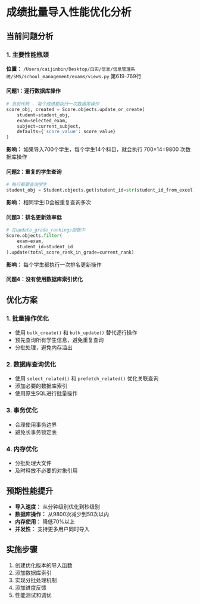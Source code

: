 # 成绩批量导入性能优化分析

## 当前问题分析

### 1. 主要性能瓶颈

**位置：** `/Users/caijinbin/Desktop/白实/信息/信息管理系统/SMS/school_management/exams/views.py` 第619-769行

#### 问题1：逐行数据库操作
```python
# 当前代码 - 每个成绩都执行一次数据库操作
score_obj, created = Score.objects.update_or_create(
    student=student_obj,
    exam=selected_exam,
    subject=current_subject,
    defaults={'score_value': score_value}
)
```
**影响：** 如果导入700个学生，每个学生14个科目，就会执行 700×14=9800 次数据库操作

#### 问题2：重复的学生查询
```python
# 每行都要查询学生
student_obj = Student.objects.get(student_id=str(student_id_from_excel).strip())
```
**影响：** 相同学生ID会被重复查询多次

#### 问题3：排名更新效率低
```python
# 在update_grade_rankings函数中
Score.objects.filter(
    exam=exam,
    student_id=student_id
).update(total_score_rank_in_grade=current_rank)
```
**影响：** 每个学生都执行一次排名更新操作

#### 问题4：没有使用数据库索引优化

## 优化方案

### 1. 批量操作优化
- 使用 `bulk_create()` 和 `bulk_update()` 替代逐行操作
- 预先查询所有学生信息，避免重复查询
- 分批处理，避免内存溢出

### 2. 数据库查询优化
- 使用 `select_related()` 和 `prefetch_related()` 优化关联查询
- 添加必要的数据库索引
- 使用原生SQL进行批量操作

### 3. 事务优化
- 合理使用事务边界
- 避免长事务锁定表

### 4. 内存优化
- 分批处理大文件
- 及时释放不必要的对象引用

## 预期性能提升

- **导入速度：** 从分钟级别优化到秒级别
- **数据库操作：** 从9800次减少到50次以内
- **内存使用：** 降低70%以上
- **并发性：** 支持更多用户同时导入

## 实施步骤

1. 创建优化版本的导入函数
2. 添加数据库索引
3. 实现分批处理机制
4. 添加进度反馈
5. 性能测试和调优
